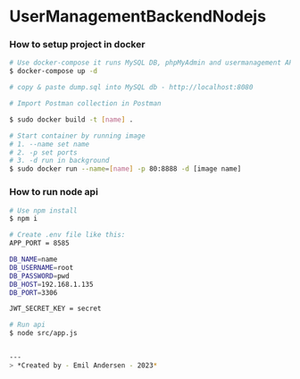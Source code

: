 # UserManagementBackendNodejs

### **How to setup project in docker**
```bash
# Use docker-compose it runs MySQL DB, phpMyAdmin and usermanagement API
$ docker-compose up -d

# copy & paste dump.sql into MySQL db - http://localhost:8080

# Import Postman collection in Postman

$ sudo docker build -t [name] .

# Start container by running image
# 1. --name set name
# 2. -p set ports
# 3. -d run in background
$ sudo docker run --name=[name] -p 80:8888 -d [image name]

```

### **How to run node api**
```bash
# Use npm install
$ npm i

# Create .env file like this:
APP_PORT = 8585

DB_NAME=name
DB_USERNAME=root
DB_PASSWORD=pwd
DB_HOST=192.168.1.135
DB_PORT=3306

JWT_SECRET_KEY = secret

# Run api
$ node src/app.js


---
> *Created by - Emil Andersen - 2023*
